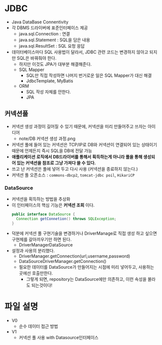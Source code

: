 # JDBC
- Java DataBase Connentivity
- 각 DBMS 드라이버에 표준인터페이스 제공
  - java.sql.Connection : 연결
  - java.sql.Statement : SQL을 담은 내용
  - java.sql.ResultSet : SQL 요청 응답
- 데이터베이스마다 SQL 사용법이 달라서, JDBC 관련 코드는 변경하지 않아고 되지만 SQL은 바꿔줘야 한다. 
  - 하지만 이것도 JPA가 대부분 해결해준다. 
  - SQL Mapper
    - SQL만 직접 작성하면 나머지 번거로운 일은 SQL Mapper가 대신 해결
    - JdbcTemplate, MyBatis
  - ORM
    - SQL 작성 자체를 안한다.
    - JPA

## 커넥션풀
- 커넥션 생성 과정이 길어질 수 있기 때문에, 커넥션을 미리 만들어주고 쓰자는 아이디어 
  - note/DB 커넥션 생성 과정.png
- 커넥션 풀에 들어 있는 커넥션은 TCP/IP로 DB와 커넥션이 연결되어 있는 상태이기 때문에 언제든지 즉시 SQL을 DB에 전달 가능
- **애플리케이션 로직에서 DB드라이버를 통해서 획득하는게 아니라 풀을 통해 생성되어 있는 커넥션을 참조로 그냥 가져다 쓸 수 있다.**
- 쓰고 난 커넥션은 풀에 넣어 두고 다시 사용 (커넥션을 종료하지 않는다.)
- 커넥션 풀 오픈소스 : `commons-dbcp2`, `tomcat-jdbc poil`, `HikariCP`

### DataSource
- 커넥션을 획득하는 방법을 추상화
- 이 인터페이스의 핵심 기능은 **커넥션 조회** 이다.
  ```java
  public interface DataSource {
    Connection getConnetion() throws SQLException;
  }
  ```
- 덕분에 커넥션 풀 구현기술을 변경하거나 DriverManage로 직접 생성 하고 싶으면 구현체를 갈아끼우기만 하면 된다.  
  - DriverManagerDataSource
- 설정과 사용의 분리했다. 
  - DriverManager.getConnection(url,username,password)
  - DataSourceDriverManager.getConnection()
  - 필요한 데이터를 DataSource가 만들어지는 시점에 미리 넣어두고, 사용하는 곳에선 호출만한다. 
    - 그렇게 되면, repository는 DataSource에만 의존하고, 이런 속성을 몰라도 되는것이다!



# 파일 설명
- V0
  - 순수 데이터 접근 방법
- V1
  - 커넥션 풀 사용 with Datasource인터페이스 